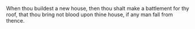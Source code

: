 When thou buildest a new house, then thou shalt make a battlement for thy roof, that thou bring not blood upon thine house, if any man fall from thence.
